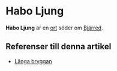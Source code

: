 # Habo Ljung

**Habo Ljung** är en [ort](ort) söder om [Bjärred](bjärred).

## Referenser till denna artikel

* [Långa bryggan](långa%20bryggan)
